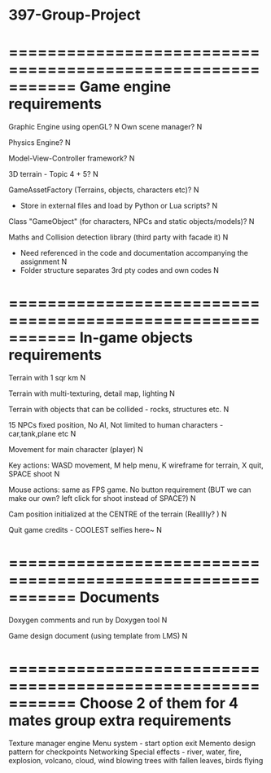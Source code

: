 # 397-Group-Project

===========================================================
Game engine requirements
===========================================================
Graphic Engine using openGL? 
N
Own scene manager? 
N

Physics Engine? 
N

Model-View-Controller framework? 
N

3D terrain - Topic 4 + 5? 
N

GameAssetFactory (Terrains, objects, characters etc)? 
N
 - Store in external files and load by Python or Lua scripts? 
N

Class "GameObject" (for characters, NPCs and static objects/models)? 
N

Maths and Collision detection library (third party with facade it)
N
 - Need referenced in the code and documentation accompanying the assignment
 N
 - Folder structure separates 3rd pty codes and own codes
 N

===========================================================
In-game objects requirements
===========================================================
Terrain with 1 sqr km
N

Terrain with multi-texturing, detail map, lighting
N

Terrain with objects that can be collided - rocks, structures etc.
N

15 NPCs fixed position, No AI, Not limited to human characters - car,tank,plane etc
N

Movement for main character (player)
N

Key actions: WASD movement, M help menu, K wireframe for terrain, X quit, SPACE shoot
N

Mouse actions: same as FPS game. No button requirement (BUT we can make our own? left click for shoot instead of SPACE?)
N

Cam position initialized at the CENTRE of the terrain (Realllly? )
N

Quit game credits - COOLEST selfies here~ 
N

===========================================================
Documents
===========================================================
Doxygen comments and run by Doxygen tool
N

Game design document (using template from LMS)
N

===========================================================
Choose 2 of them for 4 mates group extra requirements
===========================================================
Texture manager engine
Menu system - start option exit
Memento design pattern for checkpoints
Networking
Special effects - river, water, fire, explosion, volcano, cloud, wind blowing trees with fallen leaves, birds flying
